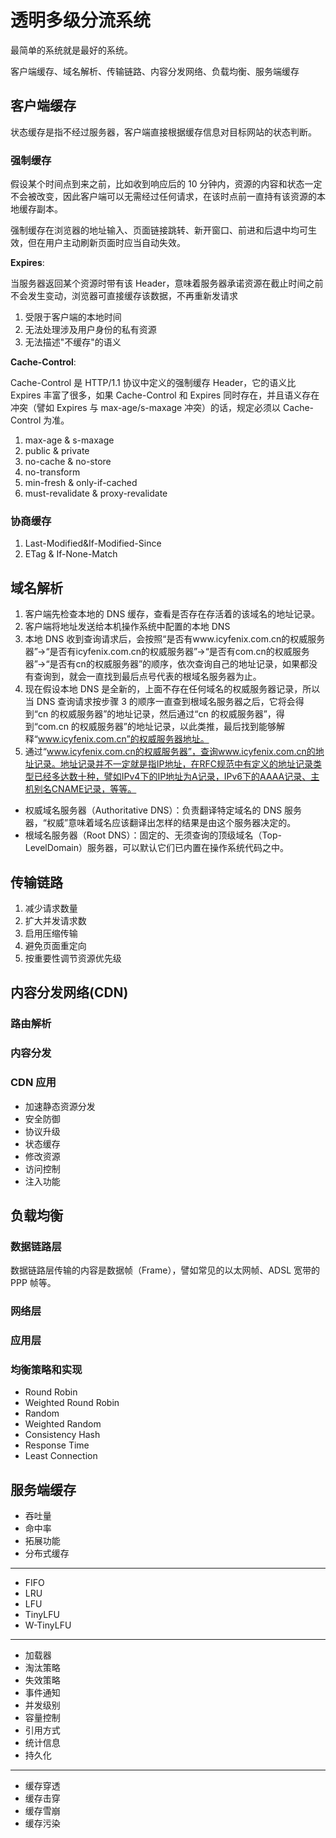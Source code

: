 # 透明多级分流系统

最简单的系统就是最好的系统。

客户端缓存、域名解析、传输链路、内容分发网络、负载均衡、服务端缓存

## 客户端缓存

状态缓存是指不经过服务器，客户端直接根据缓存信息对目标网站的状态判断。

### 强制缓存

假设某个时间点到来之前，比如收到响应后的 10 分钟内，资源的内容和状态一定不会被改变，因此客户端可以无需经过任何请求，在该时点前一直持有该资源的本地缓存副本。

强制缓存在浏览器的地址输入、页面链接跳转、新开窗口、前进和后退中均可生效，但在用户主动刷新页面时应当自动失效。

**Expires**:

当服务器返回某个资源时带有该 Header，意味着服务器承诺资源在截止时间之前不会发生变动，浏览器可直接缓存该数据，不再重新发请求

1. 受限于客户端的本地时间
2. 无法处理涉及用户身份的私有资源
3. 无法描述"不缓存"的语义

**Cache-Control**:

Cache-Control 是 HTTP/1.1 协议中定义的强制缓存 Header，它的语义比 Expires 丰富了很多，如果 Cache-Control 和 Expires 同时存在，并且语义存在冲突（譬如 Expires 与 max-age/s-maxage 冲突）的话，规定必须以 Cache-Control 为准。

1. max-age & s-maxage
2. public & private
3. no-cache & no-store
4. no-transform
5. min-fresh & only-if-cached
6. must-revalidate & proxy-revalidate

### 协商缓存

1. Last-Modified&If-Modified-Since
2. ETag & If-None-Match

## 域名解析

1. 客户端先检查本地的 DNS 缓存，查看是否存在存活着的该域名的地址记录。
2. 客户端将地址发送给本机操作系统中配置的本地 DNS
3. 本地 DNS 收到查询请求后，会按照“是否有www.icyfenix.com.cn的权威服务器”→“是否有icyfenix.com.cn的权威服务器”→“是否有com.cn的权威服务器”→“是否有cn的权威服务器”的顺序，依次查询自己的地址记录，如果都没有查询到，就会一直找到最后点号代表的根域名服务器为止。
4. 现在假设本地 DNS 是全新的，上面不存在任何域名的权威服务器记录，所以当 DNS 查询请求按步骤 3 的顺序一直查到根域名服务器之后，它将会得到“cn 的权威服务器”的地址记录，然后通过“cn 的权威服务器”，得到“com.cn 的权威服务器”的地址记录，以此类推，最后找到能够解释“www.icyfenix.com.cn”的权威服务器地址。
5. 通过“www.icyfenix.com.cn的权威服务器”，查询www.icyfenix.com.cn的地址记录。地址记录并不一定就是指IP地址，在RFC规范中有定义的地址记录类型已经多达数十种，譬如IPv4下的IP地址为A记录，IPv6下的AAAA记录、主机别名CNAME记录，等等。

- 权威域名服务器（Authoritative DNS）：负责翻译特定域名的 DNS 服务器，“权威”意味着域名应该翻译出怎样的结果是由这个服务器决定的。
- 根域名服务器（Root DNS）：固定的、无须查询的顶级域名（Top-LevelDomain）服务器，可以默认它们已内置在操作系统代码之中。

## 传输链路

1. 减少请求数量
2. 扩大并发请求数
3. 启用压缩传输
4. 避免页面重定向
5. 按重要性调节资源优先级

## 内容分发网络(CDN)

### 路由解析

### 内容分发

### CDN 应用

- 加速静态资源分发
- 安全防御
- 协议升级
- 状态缓存
- 修改资源
- 访问控制
- 注入功能

## 负载均衡

### 数据链路层

数据链路层传输的内容是数据帧（Frame），譬如常见的以太网帧、ADSL 宽带的 PPP 帧等。

### 网络层

### 应用层

### 均衡策略和实现

- Round Robin
- Weighted Round Robin
- Random
- Weighted Random
- Consistency Hash
- Response Time
- Least Connection

## 服务端缓存

- 吞吐量
- 命中率
- 拓展功能
- 分布式缓存

---

- FIFO
- LRU
- LFU
- TinyLFU
- W-TinyLFU

---

- 加载器
- 淘汰策略
- 失效策略
- 事件通知
- 并发级别
- 容量控制
- 引用方式
- 统计信息
- 持久化

---

- 缓存穿透
- 缓存击穿
- 缓存雪崩
- 缓存污染
